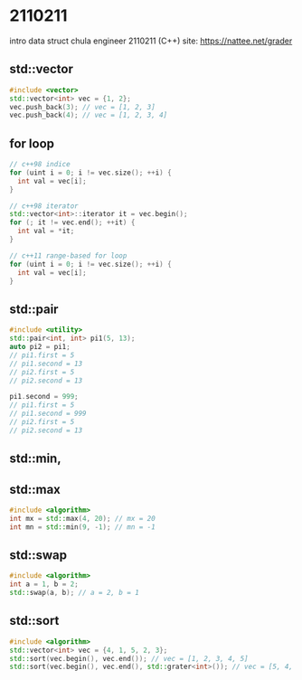 # 2110211
intro data struct chula engineer 2110211 (C++)
site: https://nattee.net/grader

## std::vector
```cpp
#include <vector>
std::vector<int> vec = {1, 2};
vec.push_back(3); // vec = [1, 2, 3]
vec.push_back(4); // vec = [1, 2, 3, 4]
```

## for loop
```cpp
// c++98 indice
for (uint i = 0; i != vec.size(); ++i) {
  int val = vec[i];
}

// c++98 iterator
std::vector<int>::iterator it = vec.begin(); 
for (; it != vec.end(); ++it) {
  int val = *it;
}

// c++11 range-based for loop
for (uint i = 0; i != vec.size(); ++i) {
  int val = vec[i];
}

```

## std::pair
```cpp
#include <utility>
std::pair<int, int> pi1(5, 13);
auto pi2 = pi1;
// pi1.first = 5
// pi1.second = 13
// pi2.first = 5
// pi2.second = 13

pi1.second = 999;
// pi1.first = 5
// pi1.second = 999
// pi2.first = 5
// pi2.second = 13
```

## std::min,
## std::max
```cpp
#include <algorithm>
int mx = std::max(4, 20); // mx = 20
int mn = std::min(9, -1); // mn = -1
```

## std::swap
```cpp
#include <algorithm>
int a = 1, b = 2;
std::swap(a, b); // a = 2, b = 1
```

## std::sort
```cpp
#include <algorithm>
std::vector<int> vec = {4, 1, 5, 2, 3};
std::sort(vec.begin(), vec.end()); // vec = [1, 2, 3, 4, 5]
std::sort(vec.begin(), vec.end(), std::grater<int>()); // vec = [5, 4, 3, 2, 1]
```
